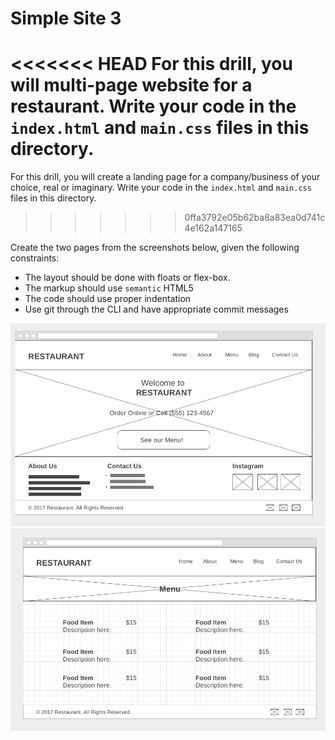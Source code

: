 # Simple Site 3

<<<<<<< HEAD
For this drill, you will multi-page website for a restaurant. Write your code in the  `index.html` and `main.css` files in this directory. 
=======
For this drill, you will create a landing page for a company/business of your choice, real or imaginary. Write your code in the `index.html` and `main.css` files in this directory.
>>>>>>> 0ffa3792e05b62ba8a83ea0d741c4e162a147165

Create the two pages  from the screenshots below, given the following
constraints:

* The layout should be done with floats or flex-box.
* The markup should use `semantic` HTML5
* The code should use proper indentation
* Use git through the CLI and have appropriate commit messages

![](img/restaurant-page-1.png)
![](img/restaurant-page-2.png)
